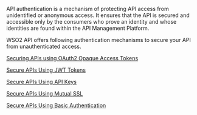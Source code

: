 API authentication is a mechanism of protecting API access from unidentified or anonymous access. It ensures that the API is secured and accessible only by the consumers who prove an identity and whose identities are found within the API Management Platform. 

WSO2 API offers following authentication mechanisms to secure your API from unauthenticated access.

[Securing APIs using OAuth2 Opaque Access Tokens]({{base_path}}/Learn/APISecurity/APIAuthentication/secure-apis-using-oauth2-tokens)

[Secure APIs Using JWT Tokens]({{base_path}}/Learn/APISecurity/APIAuthentication/secure-apis-using-jwt-tokens)

[Secure APIs Using API Keys]({{base_path}}/Learn/APISecurity/APIAuthentication/secure-apis-using-api-keys)

[Secure APIs Using Mutual SSL]({{base_path}}/Learn/APISecurity/APIAuthentication/secure-apis-using-mutual-ssl)

[Secure APIs Using Basic Authentication]({{base_path}}/Learn/APISecurity/APIAuthentication/secure-apis-using-basic-authentication)







